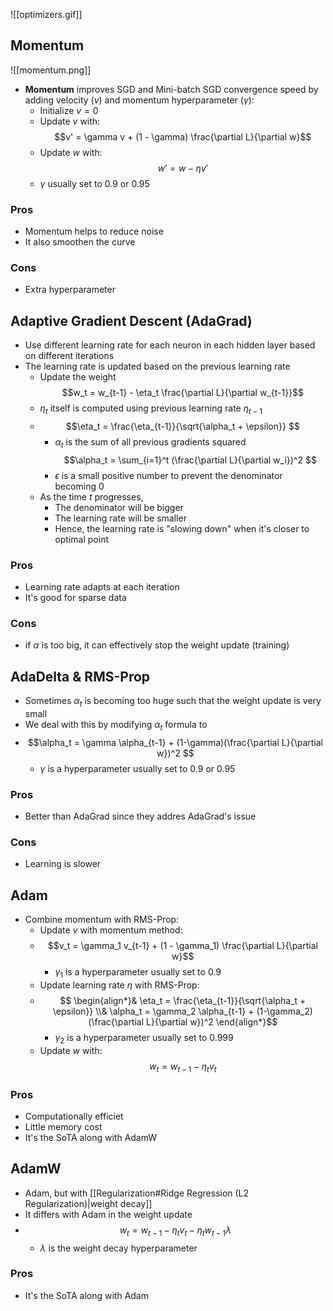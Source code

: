 ![[optimizers.gif]]
## Momentum
![[momentum.png]]
- **Momentum** improves SGD and Mini-batch SGD convergence speed by adding velocity ($v$) and momentum hyperparameter ($\gamma$):
	- Initialize $v = 0$
	- Update $v$ with:
	$$v' = \gamma v + (1 - \gamma) \frac{\partial L}{\partial w}$$
	- Update $w$ with:
	$$w' = w - \eta v'$$
	- $\gamma$ usually set to $0.9$ or $0.95$
### Pros
- Momentum helps to reduce noise
- It also smoothen the curve
### Cons
- Extra hyperparameter
## Adaptive Gradient Descent (AdaGrad)
- Use different learning rate for each neuron in each hidden layer based on different iterations
- The learning rate is updated based on the previous learning rate
	- Update the weight
	$$w_t = w_{t-1} - \eta_t \frac{\partial L}{\partial w_{t-1}}$$
	- $\eta_t$ itself is computed using previous learning rate $\eta_{t-1}$
	- $$\eta_t = \frac{\eta_{t-1}}{\sqrt{\alpha_t + \epsilon}}  $$
		- $\alpha_t$ is the sum of all previous gradients squared
		$$\alpha_t = \sum_{i=1}^t (\frac{\partial L}{\partial w_i})^2 $$
		- $\epsilon$ is a small positive number to prevent the denominator becoming 0
	- As the time $t$ progresses, 
		- The denominator will be bigger
		- The learning rate will be smaller
		- Hence, the learning rate is "slowing down" when it's closer to optimal point
### Pros
- Learning rate adapts at each iteration
- It's good for sparse data
### Cons
- if $\alpha$ is too big, it can effectively stop the weight update (training)
## AdaDelta & RMS-Prop
- Sometimes $\alpha_t$ is becoming too huge such that the weight update is very small
- We deal with this by modifying $\alpha_t$ formula to
- $$\alpha_t = \gamma \alpha_{t-1} + (1-\gamma)(\frac{\partial L}{\partial w})^2 $$
	- $\gamma$ is a hyperparameter usually set to $0.9$ or $0.95$
### Pros
- Better than AdaGrad since they addres AdaGrad's issue
### Cons
- Learning is slower
## Adam
- Combine momentum with RMS-Prop:
	- Update $v$ with momentum method:
	- $$v_t = \gamma_1 v_{t-1} + (1 - \gamma_1) \frac{\partial L}{\partial w}$$
		- $\gamma_1$ is a hyperparameter usually set to $0.9$
	- Update learning rate $\eta$ with RMS-Prop:
	- $$ \begin{align*}&
	\eta_t = \frac{\eta_{t-1}}{\sqrt{\alpha_t + \epsilon}} \\&
	\alpha_t = \gamma_2 \alpha_{t-1} + (1-\gamma_2)(\frac{\partial L}{\partial w})^2 
	 \end{align*}$$
		 - $\gamma_2$ is a hyperparameter usually set to $0.999$
	- Update $w$ with:
	$$w_t = w_{t-1} - \eta_t v_t$$
### Pros
- Computationally efficiet
- Little memory cost
- It's the SoTA along with AdamW
## AdamW
- Adam, but with [[Regularization#Ridge Regression (L2 Regularization)|weight decay]]
- It differs with Adam in the weight update
- $$w_t = w_{t-1} - \eta_t v_t - \eta_{t}w_{t-1}\lambda$$
	- $\lambda$ is the weight decay hyperparameter
### Pros
- It's the SoTA along with Adam